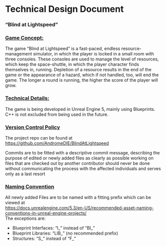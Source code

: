 # Technical Design Document
### “Blind at Lightspeed”

### <ins>Game Concept:
The game “Blind at Lightspeed” is a fast-paced, endless resource-management simulator, in which the player is locked in a small room with three consoles. These consoles are used to manage the level of resources, which keep the space-shuttle, in which the player character finds themselves in, running. Depletion of a resource results in the end of the game or the appearance of a hazard, which if not handled, too, will end the game. The longer a round is running, the higher the score of the player will grow.

### <ins>Technical Details:
The game is being developed in Unreal Engine 5, mainly using Blueprints. C++ is not excluded from being used in the future.

### <ins>Version Control Policy
The project repo can be found at https://github.com/AndromeDIE/BlindAtLightspeed

Commits are to be fitted with a descriptive commit message, describing the purpose of edited or newly added files as clearly as possible
working on files that are checked out by another contributor should never be done without communicating the process with the affected individuals and serves only as a last resort

### <ins>Naming Convention
All newly added Files are to be named with a fitting prefix which can be viewed at <br>
https://docs.unrealengine.com/5.3/en-US/recommended-asset-naming-conventions-in-unreal-engine-projects/ <br>
The exceptions are:
- Blueprint Interfaces: “I_” instead of “BI_”
- Blueprint Libraries: “LIB_” (no recommended prefix)
- Structures: “S_” instead of “F_”
